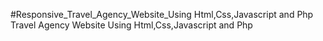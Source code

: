 #Responsive_Travel_Agency_Website_Using Html,Css,Javascript and Php
Travel Agency Website Using Html,Css,Javascript and Php
